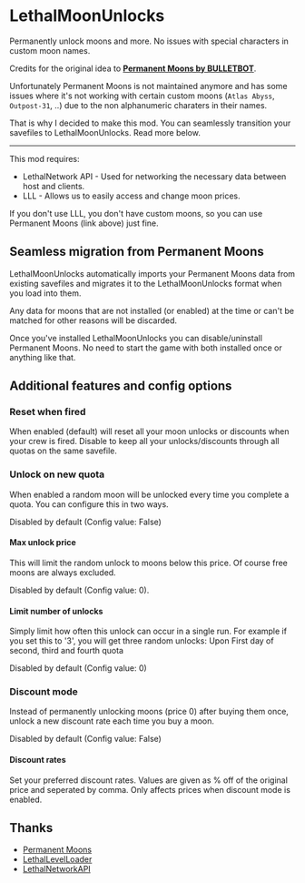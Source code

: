 # LethalMoonUnlocks

Permanently unlock moons and more. No issues with special characters in custom moon names.

Credits for the original idea to [**Permanent Moons by BULLETBOT**](https://thunderstore.io/c/lethal-company/p/BULLETBOT/Permanent_Moons/).

Unfortunately Permanent Moons is not maintained anymore and has some issues where it's not working with certain custom moons (`Atlas Abyss`, `Outpost-31`, ..) due to the non alphanumeric charaters in their names.

That is why I decided to make this mod. You can seamlessly transition your savefiles to LethalMoonUnlocks. Read more below.

---
This mod requires:
- LethalNetwork API - Used for networking the necessary data between host and clients.
- LLL - Allows us to easily access and change moon prices.

If you don't use LLL, you don't have custom moons, so you can use Permanent Moons (link above) just fine.

## Seamless migration from Permanent Moons
LethalMoonUnlocks automatically imports your Permanent Moons data from existing savefiles and migrates it to the LethalMoonUnlocks format when you load into them.

Any data for moons that are not installed (or enabled) at the time or can't be matched for other reasons will be discarded.

Once you've installed LethalMoonUnlocks you can disable/uninstall Permanent Moons. No need to start the game with both installed once or anything like that.

## Additional features and config options

### Reset when fired

When enabled (default) will reset all your moon unlocks or discounts when your crew is fired. Disable to keep all your unlocks/discounts through all quotas on the same savefile.

### Unlock on new quota
When enabled a random moon will be unlocked every time you complete a quota.
You can configure this in two ways. 

Disabled by default (Config value: False)

#### Max unlock price
This will limit the random unlock to moons below this price. Of course free moons are always excluded.

Disabled by default (Config value: 0).

#### Limit number of unlocks
Simply limit how often this unlock can occur in a single run.
For example if you set this to '3', you will get three random unlocks: Upon First day of second, third and fourth quota

Disabled by default (Config value: 0)

### Discount mode
Instead of permanently unlocking moons (price 0) after buying them once, unlock a new discount rate each time you buy a moon.

Disabled by default (Config value: False)

#### Discount rates
Set your preferred discount rates. Values are given as % off of the original price and seperated by comma.
Only affects prices when discount mode is enabled.

## Thanks

* [Permanent Moons](https://thunderstore.io/c/lethal-company/p/BULLETBOT/Permanent_Moons/)
* [LethalLevelLoader](https://thunderstore.io/c/lethal-company/p/IAmBatby/LethalLevelLoader/)
* [LethalNetworkAPI](https://thunderstore.io/c/lethal-company/p/xilophor/LethalNetworkAPI/)